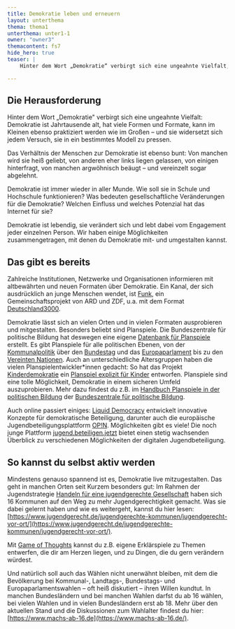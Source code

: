 ```yaml
---
title: Demokratie leben und erneuern
layout: unterthema
thema: thema1
unterthema: unter1-1
owner: "owner3"
themacontent: fs7
hide_hero: true
teaser: |
    Hinter dem Wort „Demokratie“ verbirgt sich eine ungeahnte Vielfalt, denn sie ist Jahrtausende alt. Ständig arbeiten wir daran, sie an unsere Lebenswelt anzupassen. So kannst du daran mitwirken.

---
```


## Die Herausforderung

Hinter dem Wort „Demokratie" verbirgt sich eine ungeahnte Vielfalt: Demokratie ist Jahrtausende alt, hat viele Formen und Formate, kann im Kleinen ebenso praktiziert werden wie im Großen – und sie widersetzt sich jedem Versuch, sie in ein bestimmtes Modell zu pressen.

Das Verhältnis der Menschen zur Demokratie ist ebenso bunt: Von manchen wird sie heiß geliebt, von anderen eher links liegen gelassen, von einigen hinterfragt, von manchen argwöhnisch beäugt – und vereinzelt sogar abgelehnt.

Demokratie ist immer wieder in aller Munde. Wie soll sie in Schule und Hochschule funktionieren? Was bedeuten gesellschaftliche Veränderungen für die Demokratie? Welchen Einfluss und welches Potenzial hat das Internet für sie?

Demokratie ist lebendig, sie verändert sich und lebt dabei vom Engagement jeder einzelnen Person. Wir haben einige Möglichkeiten zusammengetragen, mit denen du Demokratie mit- und umgestalten kannst.

## Das gibt es bereits

Zahlreiche Institutionen, Netzwerke und Organisationen informieren mit altbewährten und neuen Formaten über Demokratie. Ein Kanal, der sich ausdrücklich an junge Menschen wendet, ist [Funk](https://www.funk.net/), ein Gemeinschaftsprojekt von ARD und ZDF, u.a. mit dem Format [Deutschland3000](https://www.funk.net/channel/deutschland3000/).

Demokratie lässt sich an vielen Orten und in vielen Formaten ausprobieren und mitgestalten. Besonders beliebt sind Planspiele. Die Bundeszentrale für politische Bildung hat deswegen eine eigene [Datenbank für Planspiele](http://www.bpb.de/lernen/formate/planspiele/) erstellt. Es gibt Planspiele für alle politischen Ebenen, von der [Kommunalpolitik](https://www.machs-ab-16.de/jahr-der-partizipation/politik-mitgestalten-ein-planspiel-zu-jugend-und-kommunalpolitik) über den [Bundestag](https://www.bundestag.de/besuche/hinweise/planspiel) und das [Europaparlament](https://www.eyp.de/) bis zu den [Vereinten Nationen](https://www.model-un.de/en/was-ist-mun/). Auch an unterschiedliche Altersgruppen haben die vielen Planspielentwickler\*innen gedacht: So hat das Projekt [Kinderdemokratie](http://www.kinderdemokratie.de/) ein [Planspiel explizit für Kinder](http://www.kinderdemokratie.de/planspiel/) entworfen. Planspiele sind eine tolle Möglichkeit, Demokratie in einem sicheren Umfeld auszuprobieren. Mehr dazu findest du z.B. im [Handbuch Planspiele in der politischen Bildung](http://www.bpb.de/shop/buecher/schriftenreihe/258920/handbuch-planspiele-in-der-politischen-bildung) der [Bundeszentrale für politische Bildung](http://www.bpb.de/).

Auch online passiert einiges: [Liquid Democracy](https://liqd.net/de/) entwickelt innovative Konzepte für demokratische Beteiligung, darunter auch die europäische Jugendbeteiligungsplattform [OP!N](https://opin.me/de/). Möglichkeiten gibt es viele! Die noch junge Plattform [jugend.beteiligen.jetzt](https://jugend.beteiligen.jetzt/) bietet einen stetig wachsenden Überblick zu verschiedenen Möglichkeiten der digitalen Jugendbeteiligung.

## So kannst du selbst aktiv werden
Mindestens genauso spannend ist es, Demokratie live mitzugestalten.
Das geht in manchen Orten seit Kurzem besonders gut: Im Rahmen der Jugendstrategie [Handeln für eine jugendgerechte Gesellschaft](https://www.jugendgerecht.de/ueber-uns/jugendstrategie-2015-2018/) haben sich 16 Kommunen auf den Weg zu mehr Jugendgerechtigkeit gemacht. Was sie dabei gelernt haben und wie es weitergeht, kannst du hier lesen: [https://www.jugendgerecht.de/jugendgerechte-kommunen/jugendgerecht-vor-ort/](https://www.jugendgerecht.de/jugendgerechte-kommunen/jugendgerecht-vor-ort/).

Mit [Game of Thoughts](https://demokratielabore.de/workshops/game-of-thoughts/) kannst du z.B. eigene Erklärspiele zu Themen entwerfen, die dir am Herzen liegen, und zu Dingen, die du gern verändern würdest.

Und natürlich soll auch das Wählen nicht unerwähnt bleiben, mit dem die Bevölkerung bei Kommunal-, Landtags-, Bundestags- und Europaparlamentswahlen – oft heiß diskutiert – ihren Willen kundtut. In manchen Bundesländern und bei manchen Wahlen darfst du ab 16 wählen, bei vielen Wahlen und in vielen Bundesländern erst ab 18. Mehr über den aktuellen Stand und die Diskussionen zum Wahlalter findest du hier: [https://www.machs-ab-16.de](https://www.machs-ab-16.de/).